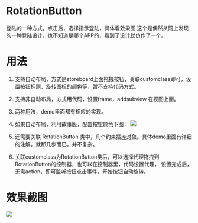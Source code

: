 # RotationButton
登陆的一种方式，点击后，选择指示登陆，具体看效果图
这个是偶然从网上发现的一种登陆设计，也不知道是哪个APP的，看到了设计就仿作了一个。
# 用法
1. 支持自动布局，方式是storeboard上面拖拽按钮，关联customclass即可，设置按钮标题、旋转图标的颜色等，暂不支持代码方式。
2. 支持非自动布局，方式用代码，设置frame，addsubview 在视图上面。
3. 两种用法，demo里面都有相应的实现。
4. 如果自动布局，利用故事版，配置按钮颜色下图：
![](http://i3.tietuku.com/80c1873a105a503e.jpg)

5. 还需要关联 RotationButton 类中，几个约束插座对象。具体demo里面有详细的注解，就那几步而已，并不复杂。
6. 关联customclass为RotationButton类后，可以选择代理拖拽到RotationButton的控制器，也可以在控制器里，代码设置代理，
设置完成后，无需action，即可监听按钮点击事件，开始按钮自动旋转。
# 效果截图

![](http://i1.tietuku.com/7c8e9a9e0068d927.gif)
